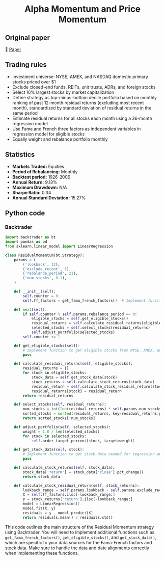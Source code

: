 <div align="center">
  <h1>Alpha Momentum and Price Momentum</h1>
</div>

## Original paper

📕 [Paper](https://papers.ssrn.com/sol3/papers.cfm?abstract_id=2287848)

## Trading rules

- Investment universe: NYSE, AMEX, and NASDAQ domestic primary stocks priced over $1
- Exclude closed-end funds, REITs, unit trusts, ADRs, and foreign stocks
- Select 10% largest stocks by market capitalization
- Define strategy as top-minus-bottom decile portfolio based on monthly ranking of past 12-month residual returns (excluding most recent month), standardized by standard deviation of residual returns in the same period
- Estimate residual returns for all stocks each month using a 36-month regression model
- Use Fama and French three factors as independent variables in regression model for eligible stocks
- Equally weight and rebalance portfolio monthly

## Statistics

- **Markets Traded:** Equities
- **Period of Rebalancing:** Monthly
- **Backtest period:** 1926-2009
- **Annual Return:** 9.18%
- **Maximum Drawdown:** N/A
- **Sharpe Ratio:** 0.34
- **Annual Standard Deviation:** 15.27%

## Python code

### Backtrader

```python
import backtrader as bt
import pandas as pd
from sklearn.linear_model import LinearRegression

class ResidualMomentum(bt.Strategy):
    params = (
        ('lookback', 12),
        ('exclude_recent', 1),
        ('rebalance_period', 21),
        ('num_stocks', 0.1),
    )

    def __init__(self):
        self.counter = 0
        self.ff_factors = get_fama_french_factors()  # Implement function to get Fama-French factors data

    def next(self):
        if self.counter % self.params.rebalance_period == 0:
            eligible_stocks = self.get_eligible_stocks()
            residual_returns = self.calculate_residual_returns(eligible_stocks)
            selected_stocks = self.select_stocks(residual_returns)
            self.adjust_portfolio(selected_stocks)
        self.counter += 1

    def get_eligible_stocks(self):
        # Implement function to get eligible stocks from NYSE, AMEX, and NASDAQ, filtering out excluded types and priced over $1
        pass

    def calculate_residual_returns(self, eligible_stocks):
        residual_returns = {}
        for stock in eligible_stocks:
            stock_data = self.get_stock_data(stock)
            stock_returns = self.calculate_stock_returns(stock_data)
            residual_return = self.calculate_stock_residual_return(stock_returns)
            residual_returns[stock] = residual_return
        return residual_returns

    def select_stocks(self, residual_returns):
        num_stocks = int(len(residual_returns) * self.params.num_stocks)
        sorted_stocks = sorted(residual_returns, key=residual_returns.get, reverse=True)
        return sorted_stocks[:num_stocks]

    def adjust_portfolio(self, selected_stocks):
        weight = 1.0 / len(selected_stocks)
        for stock in selected_stocks:
            self.order_target_percent(stock, target=weight)

    def get_stock_data(self, stock):
        # Implement function to get stock data needed for regression analysis and stock returns calculation
        pass

    def calculate_stock_returns(self, stock_data):
        stock_data['return'] = stock_data['close'].pct_change()
        return stock_data

    def calculate_stock_residual_return(self, stock_returns):
        lookback_range = self.params.lookback - self.params.exclude_recent
        X = self.ff_factors.iloc[-lookback_range:]
        y = stock_returns['return'].iloc[-lookback_range:]
        model = LinearRegression()
        model.fit(X, y)
        residuals = y - model.predict(X)
        return residuals.mean() / residuals.std()
```

This code outlines the main structure of the Residual Momentum strategy using Backtrader. You will need to implement additional functions such as `get_fama_french_factors()`, `get_eligible_stocks()`, and `get_stock_data()`, which are specific to your data sources for the Fama-French factors and stock data. Make sure to handle the data and date alignments correctly when implementing these functions.